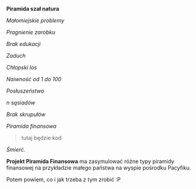 **Piramida szał natura**

*Małomiejskie problemy*

*Pragnienie zarobku*

*Brak edukacji*

*Zaduch*

*Chłopski los*

*Naiwność od 1 do 100*

*Posłuszeństwo*

*n sąsiadów*

*Brak skrupułów*

*Piramida finansowa*

>tutaj będzie kod

*Śmierć.*


**Projekt Piramida Finansowa**
ma zasymulować różne typy piramidy finansowej na przykładzie małego państwa na wyspie pośrodku Pacyfiku.

Potem powiem, co i jak trzeba z tym zrobić :P
